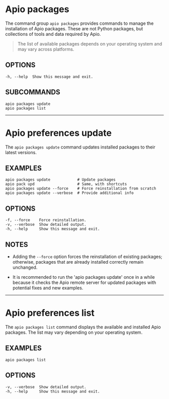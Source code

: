 # Apio packages

The command group `apio packages` provides commands to manage the
installation of Apio packages. These are not Python packages, but collections of tools and data required by Apio.

> The list of available packages depends on your operating system and may vary across platforms.

## OPTIONS

```
-h, --help  Show this message and exit.
```

## SUBCOMMANDS

```
apio packages update
apio packages list
```

---

# Apio preferences update

The `apio packages update` command updates installed packages to their latest versions.

## EXAMPLES

```
apio packages update            # Update packages
apio pack upd                   # Same, with shortcuts
apio packages update --force    # Force reinstallation from scratch
apio packages update --verbose  # Provide additional info
```

## OPTIONS

```
-f, --force    Force reinstallation.
-v, --verbose  Show detailed output.
-h, --help     Show this message and exit.
```

## NOTES

- Adding the `--force` option forces the reinstallation of existing
  packages; otherwise, packages that are already installed correctly
  remain unchanged.

- It is recommended to run the 'apio packages update' once in a
  while because it checks the Apio remote server for updated packages with potential fixes and new examples.

---

# Apio preferences list

The `apio packages list` command displays the available and installed Apio packages. The list may vary depending on your operating system.

## EXAMPLES

```
apio packages list
```

## OPTIONS

```
-v, --verbose  Show detailed output.
-h, --help     Show this message and exit.
```
